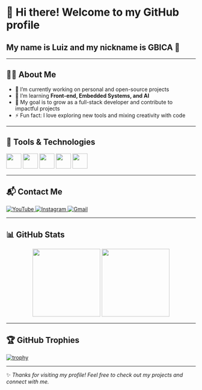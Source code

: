 # 👋 Hi there! Welcome to my GitHub profile  
## My name is Luiz and my nickname is **GBICA** 🚀

---

## 🧑‍💻 About Me
- 🔭 I’m currently working on personal and open-source projects  
- 🌱 I’m learning **Front-end, Embedded Systems, and AI**  
- 🎯 My goal is to grow as a full-stack developer and contribute to impactful projects  
- ⚡ Fun fact: I love exploring new tools and mixing creativity with code  

---

## 🔧 Tools & Technologies  

<p align="left">
  <img src="https://cdn.jsdelivr.net/gh/devicons/devicon@latest/icons/arduino/arduino-original-wordmark.svg" width="40" />
  <img src="https://cdn.jsdelivr.net/gh/devicons/devicon@latest/icons/css3/css3-original-wordmark.svg" width="40" />
  <img src="https://cdn.jsdelivr.net/gh/devicons/devicon/icons/javascript/javascript-original.svg" width="40"/>
  <img src="https://cdn.jsdelivr.net/gh/devicons/devicon/icons/python/python-original.svg" width="40"/>
  <img src="https://cdn.jsdelivr.net/gh/devicons/devicon/icons/git/git-original.svg" width="40"/>
</p>

---

## 📬 Contact Me  

<div>
  <a href="https://youtube.com/@patodkt?si=XXw8xaQTK1xRCr1i" target="_blank">
    <img loading="lazy" src="https://img.shields.io/badge/YouTube-FF0000?style=for-the-badge&logo=youtube&logoColor=white" alt="YouTube">
  </a>

  <a href="https://instagram.com/luizb.244" target="_blank">
    <img loading="lazy" src="https://img.shields.io/badge/-Instagram-%23E4405F?style=for-the-badge&logo=instagram&logoColor=white" alt="Instagram">
  </a>

  <a href="mailto:gileaderbica10@gmail.com">
    <img loading="lazy" src="https://img.shields.io/badge/Gmail-D14836?style=for-the-badge&logo=gmail&logoColor=white" alt="Gmail">
  </a>
</div>

---

## 📊 GitHub Stats  

<div align="center">
  <img loading="lazy" height="180em" src="https://github-readme-stats.vercel.app/api?username=Luizbic&show_icons=true&theme=dracula&include_all_commits=true&count_private=true"/>
  <img loading="lazy" height="180em" src="https://github-readme-stats.vercel.app/api/top-langs/?username=Luizbic&layout=compact&langs_count=7&theme=dracula"/>
</div>

---

## 🏆 GitHub Trophies  

[![trophy](https://github-profile-trophy.vercel.app/?username=Luizbic&theme=radical&no-frame=true&no-bg=true&title=Stars,Commit,Followers)](https://github.com/ryo-ma/github-profile-trophy)

---

✨ _Thanks for visiting my profile! Feel free to check out my projects and connect with me._
